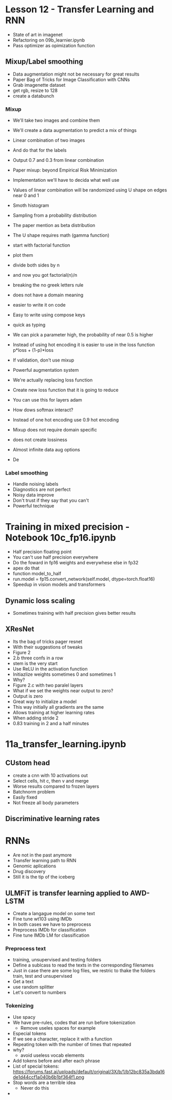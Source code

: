 # Lesson 12 - Transfer Learning and RNN
- State of art in imagenet
- Refactoring on 09b_learnier.ipynb
- Pass optimizer as opimization function

## Mixup/Label smoothing
- Data augmentation might not be necessary for great results
- Paper Bag of Tricks for Image Classification with CNNs
- Grab imagenette dataset
- get rgb, resize to 128
- create a databunch

### Mixup
- We'll take two images and combine them
- We'll create a data augmentation to predict a mix of things
- Linear combination of two images
- And do that for the labels
- Output 0.7 and 0.3 from linear combination
- Paper mixup: beyond Empirical Risk Minimization
- Implementation we'll have to decida what well use
- Values of linear combination will be randomized using U shape on edges near 0 and 1
- Smoth histogram
- Sampling from a probability distribution
- The paper mention as beta distribution
- The U shape requires math (gamma function)
- start with factorial function
- plot them
- divide both sides by n
- and now you got factorial(n)/n
- breaking the no greek letters rule
- does not have a domain meaning
- easier to write it on code
- Easy to write using compose keys
- quick as typing
- We can pick a parameter high, the probability of near 0.5 is higher
- Instead of using hot encoding it is easier to use in the loss function p*loss + (1-p)*loss
- If validation, don't use mixup
- Powerful augmentation system
- We're actually replacing loss function
- Create new loss function that it is going to reduce 
- You can use this for layers adam
- How dows softmax interact?
- Instead of one hot encoding use 0.9 hot encoding

- Mixup does not require domain specific 
- does not create lossiness
- Almost infinite data aug options
- De
### Label smoothing
- Handle noising labels
- Diagnostics are not perfect
- Noisy data improve
- Don't trust if they say that you can't
- Powerful technique

# Training in mixed precision - Notebook 10c_fp16.ipynb
- Half precision floating point
- You can't use half precision everywhere
- Do the foward in fp16 weights and everywhese else in fp32
- apex do that
- function model_to_half
- run.model = fp15.convert_network(self.model, dtype=torch.float16)
- Speedup in vision models and transformers

## Dynamic loss scaling
- Sometimes training with half precision gives better results

## XResNet
- Its the bag of tricks pager resnet 
- With their suggestions of tweaks
- Figure 2
- 2.b three confs in a row
- stem is the very start
- Use ReLU in the activation function
- Initiazlize weights sometimes 0 and sometimes 1
- Why?
- Figure 2.c with two paralel layers
- What if we set the weights near output to zero?
- Output is zero
- Great way to initialize a model
- This way initially all gradients are the same
- Allows training at higher learning rates
- When adding stride 2
- 0.83 training in 2 and a half minutes

# 11a_transfer_learning.ipynb

## CUstom head
- create a cnn with 10 activations out
- Select cells, hit c, then v and merge
- Worse results compared to frozen layers
- Batchnorm problem
- Easily fixed
- Not freeze all body parameters

## Discriminative learning rates

# RNNs

- Are not in the past anymore
- Transfer learning path to RNN
- Genomic aplications
- Drug discovery
- Still it is the tip of the iceberg

## ULMFiT is transfer learning applied to AWD-LSTM
- Create a langague model on some text
- Fine tune wt103 using IMDb
- In both cases we have to preprocess 
- Preprocess IMDb for classification
- Fine tune IMDb LM for classification

### Preprocess text
- training, unsupervised and testing folders
- Define a sublcass to read the texts in the corresponding filenames
- Just in case there are some log files, we restric to thake the folders train, test and unsupervised
- Get a text
- use random splitter
- Let's convert to numbers

### Tokenizing
- Use spacy
- We have pre-rules, codes that are run before tokenization
  - Remove useles spaces for example
- Especial tokens
- If we see a character, replace it with a function
- Repeating token with the number of times that repeated
- why?
  - avoid useless vocab elements
- Add tokens before and after each phrase
- List of special tokens: https://forums.fast.ai/uploads/default/original/3X/b/1/b12bc835a3bda16de1d44ccf1a040b6b1bf364f1.png
- Stop words are a terrible idea
  - Never do this
- 
